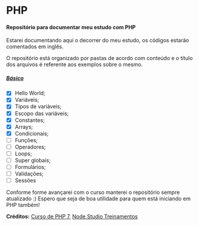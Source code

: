 # PHP

#### Repositório para documentar meu estudo com PHP

Estarei documentando aqui o decorrer do meu estudo, os códigos estarão comentados em inglês.

O repositório está organizado por pastas de acordo com conteúdo e o título dos arquivos é referente aos exemplos sobre o mesmo.

##### [Básico](https://github.com/lanzath/php-studies/tree/master/Basics)
- [x] Hello World;
- [x] Variáveis;
- [x] Tipos de variáveis;
- [x] Escopo das variáveis;
- [x] Constantes;
- [x] Arrays;
- [x] Condicionais;
- [ ] Funções;
- [ ] Operadores;
- [ ] Loops;
- [ ] Super globais;
- [ ] Formulários;
- [ ] Validações;
- [ ] Sessões
 
 Conforme forme avançarei com o curso manterei o repositório sempre atualizado :)
 Espero que seja de boa utilidade para quem está iniciando em PHP também!

**Créditos:** [Curso de PHP 7](https://www.youtube.com/playlist?list=PLwXQLZ3FdTVEITn849NlfI9BGY-hk1wkq), [Node Studio Treinamentos](https://www.youtube.com/channel/UCZZ0NTtOgsLIT4Skr6GUpAw)
